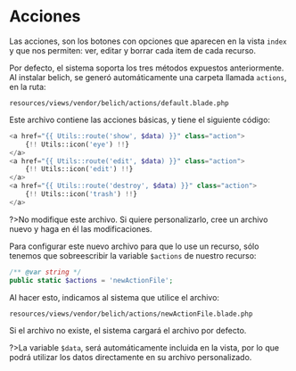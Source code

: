 # Acciones

Las acciones, son los botones con opciones que aparecen en la vista `index` y que nos permiten: ver, editar y borrar cada item de cada recurso.

Por defecto, el sistema soporta los tres métodos expuestos anteriormente. Al instalar belich, se generó automáticamente una carpeta llamada `actions`, en la ruta:

`resources/views/vendor/belich/actions/default.blade.php`

Este archivo contiene las acciones básicas, y tiene el siguiente código:

```php
<a href="{{ Utils::route('show', $data) }}" class="action">
    {!! Utils::icon('eye') !!}
</a>
<a href="{{ Utils::route('edit', $data) }}" class="action">
    {!! Utils::icon('edit') !!}
</a>
<a href="{{ Utils::route('destroy', $data) }}" class="action">
    {!! Utils::icon('trash') !!}
</a>
```

?>No modifique este archivo. Si quiere personalizarlo, cree un archivo nuevo y haga en él las modificaciones.

Para configurar este nuevo archivo para que lo use un recurso, sólo tenemos que sobreescribir la variable `$actions` de nuestro recurso:

```php
/** @var string */
public static $actions = 'newActionFile';
```

Al hacer esto, indicamos al sistema que utilice el archivo:

`resources/views/vendor/belich/actions/newActionFile.blade.php`

Si el archivo no existe, el sistema cargará el archivo por defecto.

?>La variable `$data`, será automáticamente incluida en la vista, por lo que podrá utilizar los datos directamente en su archivo personalizado.

